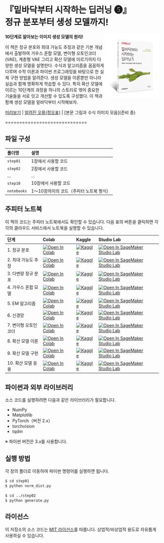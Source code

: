 # 『밑바닥부터 시작하는 딥러닝 ❺』<br>정규 분포부터 생성 모델까지!

<a href="http://www.yes24.com/Product/Goods/72173703"><img src="https://github.com/WegraLee/deep-learning-from-scratch-5/blob/main/cover.png?raw=true" width="180" align=right></a>

**10단계로 알아보는 이미지 생성 모델의 원리!**

이 책은 정규 분포와 최대 가능도 추정과 같은 기본 개념에서 출발하여 가우스 혼합 모델, 변이형 오토인코더(VAE), 계층형 VAE 그리고 확산 모델에 이르기까지 다양한 생성 모델을 설명한다. 수식과 알고리즘을 꼼꼼하게 다루며 수학 이론과 파이썬 프로그래밍을 바탕으로 한 실제 구현 방법을 알려준다. 생성 모델을 이론뿐만 아니라 실습과 함께 명확하게 학습할 수 있다. 특히 확산 모델에 이르는 10단계의 과정을 하나의 스토리로 엮어 중요한 기술들을 서로 잇고 개선할 수 있도록 구성했다. 이 책과 함께 생성 모델을 밑바닥부터 시작해보자.

[미리보기](https://www.yes24.com/Product/Viewer/Preview/134648807) | [알려진 오류(정오표)](https://docs.google.com/document/d/1SU7b_emm3Lqha4BfVLTr4Ae6eTg32BkKFWMEXl6N_vA) | [본문 그림과 수식 이미지 모음](준비 중)

=============================

## 파일 구성

|폴더명 |설명                             |
|:--        |:--                              |
|`step01`   |1장에서 사용할 코드  |
|`step02`   |2장에서 사용할 코드  |
|...        |...                              |
|`step10`   |10장에서 사용할 코드 |
|`notebooks`   |1〜10장까지의 코드（주피터 노트북 형식）|


## 주피터 노트북

이 책의 코드는 주피터 노트북에서도 확인할 수 있습니다. 다음 표의 버튼을 클릭하면 각각의 클라우드 서비스에서 노트북을 실행할 수 있습니다.

| 단계 | Colab | Kaggle | Studio Lab |
| :--- | :--- | :--- | :--- |
| 1. 정규 분포 | [![Open In Colab](https://colab.research.google.com/assets/colab-badge.svg)](https://colab.research.google.com/github/oreilly-japan/deep-learning-from-scratch-5/blob/master/notebooks/01_normal.ipynb) | [![Kaggle](https://kaggle.com/static/images/open-in-kaggle.svg)](https://kaggle.com/kernels/welcome?src=https://github.com/oreilly-japan/deep-learning-from-scratch-5/blob/master/notebooks/01_normal.ipynb) | [![Open In SageMaker Studio Lab](https://studiolab.sagemaker.aws/studiolab.svg)](https://studiolab.sagemaker.aws/import/github/oreilly-japan/deep-learning-from-scratch-5/blob/master/notebooks/01_normal.ipynb) |
| 2. 최대 가능도 추정 | [![Open In Colab](https://colab.research.google.com/assets/colab-badge.svg)](https://colab.research.google.com/github/oreilly-japan/deep-learning-from-scratch-5/blob/master/notebooks/02_mle.ipynb) | [![Kaggle](https://kaggle.com/static/images/open-in-kaggle.svg)](https://kaggle.com/kernels/welcome?src=https://github.com/oreilly-japan/deep-learning-from-scratch-5/blob/master/notebooks/02_mle.ipynb) | [![Open In SageMaker Studio Lab](https://studiolab.sagemaker.aws/studiolab.svg)](https://studiolab.sagemaker.aws/import/github/oreilly-japan/deep-learning-from-scratch-5/blob/master/notebooks/02_mle.ipynb) |
| 3. 다변량 정규 분포 | [![Open In Colab](https://colab.research.google.com/assets/colab-badge.svg)](https://colab.research.google.com/github/oreilly-japan/deep-learning-from-scratch-5/blob/master/notebooks/03_multi_normal.ipynb) | [![Kaggle](https://kaggle.com/static/images/open-in-kaggle.svg)](https://kaggle.com/kernels/welcome?src=https://github.com/oreilly-japan/deep-learning-from-scratch-5/blob/master/notebooks/03_multi_normal.ipynb) | [![Open In SageMaker Studio Lab](https://studiolab.sagemaker.aws/studiolab.svg)](https://studiolab.sagemaker.aws/import/github/oreilly-japan/deep-learning-from-scratch-5/blob/master/notebooks/03_multi_normal.ipynb) |
| 4. 가우스 혼합 모델 | [![Open In Colab](https://colab.research.google.com/assets/colab-badge.svg)](https://colab.research.google.com/github/oreilly-japan/deep-learning-from-scratch-5/blob/master/notebooks/04_gmm.ipynb) | [![Kaggle](https://kaggle.com/static/images/open-in-kaggle.svg)](https://kaggle.com/kernels/welcome?src=https://github.com/oreilly-japan/deep-learning-from-scratch-5/blob/master/notebooks/04_gmm.ipynb) | [![Open In SageMaker Studio Lab](https://studiolab.sagemaker.aws/studiolab.svg)](https://studiolab.sagemaker.aws/import/github/oreilly-japan/deep-learning-from-scratch-5/blob/master/notebooks/04_gmm.ipynb) |
| 5. EM 알고리즘 | [![Open In Colab](https://colab.research.google.com/assets/colab-badge.svg)](https://colab.research.google.com/github/oreilly-japan/deep-learning-from-scratch-5/blob/master/notebooks/05_em.ipynb) | [![Kaggle](https://kaggle.com/static/images/open-in-kaggle.svg)](https://kaggle.com/kernels/welcome?src=https://github.com/oreilly-japan/deep-learning-from-scratch-5/blob/master/notebooks/05_em.ipynb) | [![Open In SageMaker Studio Lab](https://studiolab.sagemaker.aws/studiolab.svg)](https://studiolab.sagemaker.aws/import/github/oreilly-japan/deep-learning-from-scratch-5/blob/master/notebooks/05_em.ipynb) |
| 6. 신경망 | [![Open In Colab](https://colab.research.google.com/assets/colab-badge.svg)](https://colab.research.google.com/github/oreilly-japan/deep-learning-from-scratch-5/blob/master/notebooks/06_pytorch.ipynb) | [![Kaggle](https://kaggle.com/static/images/open-in-kaggle.svg)](https://kaggle.com/kernels/welcome?src=https://github.com/oreilly-japan/deep-learning-from-scratch-5/blob/master/notebooks/06_pytorch.ipynb) | [![Open In SageMaker Studio Lab](https://studiolab.sagemaker.aws/studiolab.svg)](https://studiolab.sagemaker.aws/import/github/oreilly-japan/deep-learning-from-scratch-5/blob/master/notebooks/06_pytorch.ipynb) |
| 7. 변이형 오토인코더 | [![Open In Colab](https://colab.research.google.com/assets/colab-badge.svg)](https://colab.research.google.com/github/oreilly-japan/deep-learning-from-scratch-5/blob/master/notebooks/07_vae.ipynb) | [![Kaggle](https://kaggle.com/static/images/open-in-kaggle.svg)](https://kaggle.com/kernels/welcome?src=https://github.com/oreilly-japan/deep-learning-from-scratch-5/blob/master/notebooks/07_vae.ipynb) | [![Open In SageMaker Studio Lab](https://studiolab.sagemaker.aws/studiolab.svg)](https://studiolab.sagemaker.aws/import/github/oreilly-japan/deep-learning-from-scratch-5/blob/master/notebooks/07_vae.ipynb) |
| 8. 확산 모델 이론 | [![Open In Colab](https://colab.research.google.com/assets/colab-badge.svg)](https://colab.research.google.com/github/oreilly-japan/deep-learning-from-scratch-5/blob/master/notebooks/08_hvae.ipynb) | [![Kaggle](https://kaggle.com/static/images/open-in-kaggle.svg)](https://kaggle.com/kernels/welcome?src=https://github.com/oreilly-japan/deep-learning-from-scratch-5/blob/master/notebooks/08_hvae.ipynb) | [![Open In SageMaker Studio Lab](https://studiolab.sagemaker.aws/studiolab.svg)](https://studiolab.sagemaker.aws/import/github/oreilly-japan/deep-learning-from-scratch-5/blob/master/notebooks/08_hvae.ipynb) |
| 9. 확산 모델 구현 | [![Open In Colab](https://colab.research.google.com/assets/colab-badge.svg)](https://colab.research.google.com/github/oreilly-japan/deep-learning-from-scratch-5/blob/master/notebooks/09_diffusion.ipynb) | [![Kaggle](https://kaggle.com/static/images/open-in-kaggle.svg)](https://kaggle.com/kernels/welcome?src=https://github.com/oreilly-japan/deep-learning-from-scratch-5/blob/master/notebooks/09_diffusion.ipynb) | [![Open In SageMaker Studio Lab](https://studiolab.sagemaker.aws/studiolab.svg)](https://studiolab.sagemaker.aws/import/github/oreilly-japan/deep-learning-from-scratch-5/blob/master/notebooks/09_diffusion.ipynb) |
| 10. 확산 모델 응용 | [![Open In Colab](https://colab.research.google.com/assets/colab-badge.svg)](https://colab.research.google.com/github/oreilly-japan/deep-learning-from-scratch-5/blob/master/notebooks/10_diffusion2.ipynb) | [![Kaggle](https://kaggle.com/static/images/open-in-kaggle.svg)](https://kaggle.com/kernels/welcome?src=https://github.com/oreilly-japan/deep-learning-from-scratch-5/blob/master/notebooks/10_diffusion2.ipynb) | [![Open In SageMaker Studio Lab](https://studiolab.sagemaker.aws/studiolab.svg)](https://studiolab.sagemaker.aws/import/github/oreilly-japan/deep-learning-from-scratch-5/blob/master/notebooks/10_diffusion2.ipynb) |


## 파이썬과 외부 라이브러리

소스 코드를 실행하려면 다음과 같은 라이브러리가 필요합니다.

* NumPy
* Matplotlib
* PyTorch（버전 2.x）
* torchvision
* tqdm

※ 파이썬 버전은 3.x를 사용합니다.


## 실행 방법

각 장의 폴더로 이동하여 파이썬 명령어를 실행하면 됩니다.

```
$ cd step01
$ python norm_dist.py

$ cd ../step02
$ python generate.py
```


## 라이선스

이 저장소의 소스 코드는 [MIT 라이선스](http://www.opensource.org/licenses/MIT)를 따릅니다. 상업적/비상업적 용도로 자유롭게 사용하실 수 있습니다.
